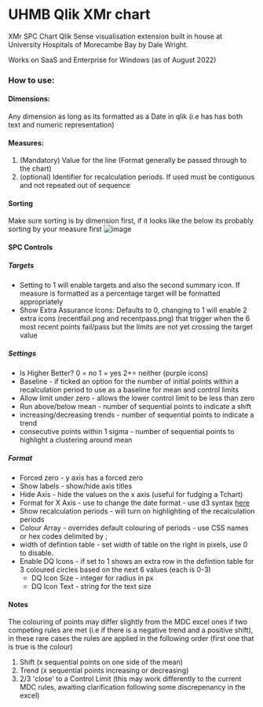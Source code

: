 # UHMB Qlik XMr chart
XMr SPC Chart Qlik Sense visualisation extension built in house at University Hospitals of Morecambe Bay by Dale Wright.

Works on SaaS and Enterprise for Windows (as of August 2022)

### How to use:
#### Dimensions:
Any dimension as long as its formatted as a Date in qlik (i.e has has both text and numeric representation)

#### Measures:
1. (Mandatory) Value for the line (Format generally be passed through to the chart)
2. (optional) Identifier for recalculation periods.  If used must be contiguous and not repeated out of sequence

#### Sorting
Make sure sorting is by dimension first, if it looks like the below its probably sorting by your measure first ![image](https://user-images.githubusercontent.com/111445780/186640157-8bbeea38-a9a3-49e2-b531-47569b234dd5.png)

#### SPC Controls
##### Targets
* Setting to 1 will enable targets and also the second summary icon. If measure is formatted as a percentage target will be formatted appropriately
* Show Extra Assurance Icons: Defaults to 0, changing to 1 will enable 2 extra icons (recentfail.png and recentpass.png) that trigger when the 6 most recent points fail/pass but the limits are not yet crossing the target value

##### Settings
* Is Higher Better?  0 = no 1 = yes 2+= neither (purple icons)
* Baseline -  if ticked an option for the number of initial points within a recalculation period to use as a baseline for mean and control limits
* Allow limit under zero - allows the lower control limit to be less than zero
* Run above/below mean - number of sequential points to indicate a shift
* increasing/decreasing trends - number of sequential points to indicate a trend
* consecutive points within 1 sigma - number of sequential points to highlight a clustering around mean

##### Format
* Forced zero -  y axis has a forced zero
* Show labels - show/hide axis titles
* Hide Axis - hide the values on the x axis (useful for fudging a Tchart)
* Format for X Axis - use to change the date format - use d3 syntax [here](https://github.com/d3/d3-time-format#api-reference)
* Show recalculation periods - will turn on highlighting  of the recalculation periods
* Colour Array -  overrides default colouring of periods - use CSS names or hex codes delimited by ;
* width of defintion table - set width of table on the right in pixels, use 0 to disable.
* Enable DQ Icons - if set to 1 shows an extra row in the defintion table for 3 coloured circles based on the next 6 values (each is 0-3)
  * DQ Icon Size - integer for radius in px
  * DQ Icon Text - string for the text size

#### Notes
The colouring of points may differ slightly from the MDC excel ones if two competing rules are met (i.e if there is a negative trend and a positive shift), in these rare cases the rules are applied in the following order (first one that is true is the colour)
1. Shift (x sequential points on one side of the mean)
2. Trend (x sequential points increasing or decreasing)
3. 2/3 'close' to a Control Limit (this may work differently to the current MDC rules, awaiting clarification following some discrepenancy in the excel)
